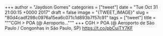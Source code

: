 
+++
author = "Jaydson Gomes"
categories = ["tweet"]
date = "Tue Oct 31 21:00:15 +0000 2017"
draft = false
image = "{TWEET_IMAGE}"
slug = "80d4cadf298c0976a15ea6c071c1d893b7f57c91"
tags = ["tweet"]
title = """CGH &gt; POA (@ Aeroporto..."""
+++
CGH &gt; POA (@ Aeroporto de São Paulo / Congonhas in São Paulo, SP) https://t.co/pbCuiTY7KF
